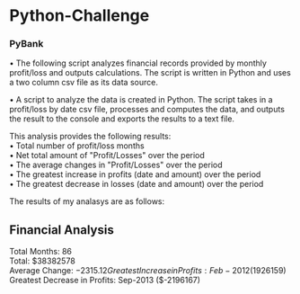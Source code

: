 # Python-Challenge

### PyBank

•  The following script analyzes financial records provided by monthly profit/loss and outputs calculations. The script is written in Python and uses a two column csv file as its data source.   

•  A script to analyze the data is created in Python. The script takes in a profit/loss by date csv file, processes and computes the data, and outputs the result to the console and exports the results to a text file. 

This analysis provides the following results:  
  •	Total number of profit/loss months  
  •	Net total amount of "Profit/Losses" over the period  
  •	The average changes in "Profit/Losses" over the period  
  •	The greatest increase in profits (date and amount) over the period  
  •	The greatest decrease in losses (date and amount) over the period
 



The results of my analasys are as follows:

Financial Analysis  
----------------------------
Total Months: 86  
Total: $38382578  
Average  Change: $-2315.12  
Greatest Increase in Profits: Feb-2012 ($1926159)  
Greatest Decrease in Profits: Sep-2013 ($-2196167)  

